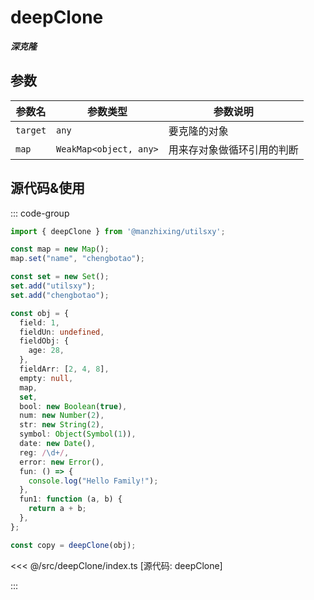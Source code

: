 # deepClone

**_深克隆_**

## 参数

| 参数名   | 参数类型               | 参数说明                   |
| -------- | ---------------------- | -------------------------- |
| `target` | `any`                  | 要克隆的对象               |
| `map`    | `WeakMap<object, any>` | 用来存对象做循环引用的判断 |

## 源代码&使用

::: code-group

```ts [使用]
import { deepClone } from '@manzhixing/utilsxy';

const map = new Map();
map.set("name", "chengbotao");

const set = new Set();
set.add("utilsxy");
set.add("chengbotao");

const obj = {
  field: 1,
  fieldUn: undefined,
  fieldObj: {
    age: 28,
  },
  fieldArr: [2, 4, 8],
  empty: null,
  map,
  set,
  bool: new Boolean(true),
  num: new Number(2),
  str: new String(2),
  symbol: Object(Symbol(1)),
  date: new Date(),
  reg: /\d+/,
  error: new Error(),
  fun: () => {
    console.log("Hello Family!");
  },
  fun1: function (a, b) {
    return a + b;
  },
};

const copy = deepClone(obj);
```

<<< @/src/deepClone/index.ts [源代码: deepClone]

:::
